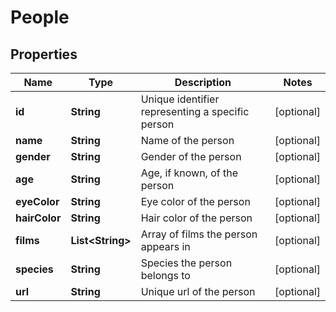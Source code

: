
# People

## Properties
Name | Type | Description | Notes
------------ | ------------- | ------------- | -------------
**id** | **String** | Unique identifier representing a specific person |  [optional]
**name** | **String** | Name of the person |  [optional]
**gender** | **String** | Gender of the person |  [optional]
**age** | **String** | Age, if known, of the person |  [optional]
**eyeColor** | **String** | Eye color of the person |  [optional]
**hairColor** | **String** | Hair color of the person |  [optional]
**films** | **List&lt;String&gt;** | Array of films the person appears in |  [optional]
**species** | **String** | Species the person belongs to |  [optional]
**url** | **String** | Unique url of the person |  [optional]



